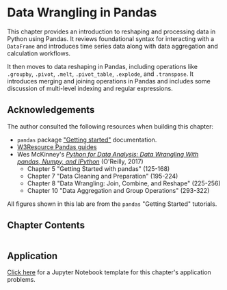 # Data Wrangling in Pandas

This chapter provides an introduction to reshaping and processing data in Python using Pandas. It reviews foundational syntax for interacting with a `DataFrame` and introduces time series data along with data aggregation and calculation workflows. 

It then moves to data reshaping in Pandas, including operations like `.groupby`, `.pivot`, `.melt`, `.pivot_table`, `.explode`, and `.transpose`. It introduces merging and joining operations in Pandas and includes some discussion of multi-level indexing and regular expressions.

## Acknowledgements

The author consulted the following resources when building this chapter:
- `pandas` package ["Getting started"](https://pandas.pydata.org/pandas-docs/stable/getting_started/intro_tutorials/) documentation.
- [W3Resource Pandas guides](https://www.w3resource.com/pandas/index.php)
- Wes McKinney's [*Python for Data Analysis: Data Wrangling With pandas, Numpy, and IPython*](https://www.oreilly.com/library/view/python-for-data/9781491957653/) (O'Reilly, 2017)
  * Chapter 5 "Getting Started with pandas" (125-168)
  * Chapter 7 "Data Cleaning and Preparation" (195-224)
  * Chapter 8 "Data Wrangling: Join, Combine, and Reshape" (225-256)
  * Chapter 10 "Data Aggregation and Group Operations" (293-322)
  
All figures shown in this lab are from the `pandas` "Getting Started" tutorials.

## Chapter Contents

```{tableofcontents}
```

## Application

[Click here](https://colab.research.google.com/drive/1vYSi18sXN626pFbT7GlHU7TXZLdOtxVJ?usp=sharing) for a Jupyter Notebook template for this chapter's application problems.